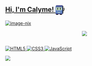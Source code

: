 <main> 
  <a href="https://github.com/CalymeVilhena">
  <h2>Hi, I'm Calyme! <img src="tic-computer-icon.svg" alt="robot" align="center" height="30"></h2>
<!--   ![image-nix](https://cdna.artstation.com/p/assets/images/images/028/102/058/original/pixel-jeff-matrix-s.gif?1593487263) -->
    
  ![image-nix](https://user-images.githubusercontent.com/70382532/138322189-2db8df52-9dcb-40a0-88a8-c365466bd33d.gif)
    
  <div align="center">
   <img height=160em align="center" src="https://github-readme-stats.vercel.app/api/top-langs/?username=CalymeVilhena&layout=compact&theme=algolia&hide=html,css,c,svelte,python,shell" />

  
</div>
   
   <br>
    
 <div style="display: block">

![HTML5](https://img.shields.io/badge/Html5-%23E34F26.svg?style=plastic&logo=html5&logoColor=white) 
![CSS3](https://img.shields.io/badge/Css3-%231572B6.svg?style=plastic&logo=css3&logoColor=white) 
![JavaScript](https://img.shields.io/badge/Javascript-%23323330.svg?style=plastic&logo=javascript&logoColor=%23F7DF1E)  
 <div style="display: block">
    <a 
       href="mailto: calymevilhena1709@gmail.com" target="_blank">
       <img src="https://img.shields.io/badge/-Gmail-%23333?style=for-the-badge&logo=gmail&logoColor=white">
    </a>
  </div>    
</main>
